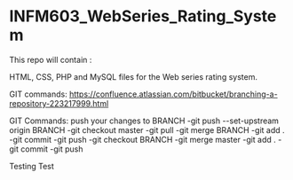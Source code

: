# INFM603_WebSeries_Rating_System

This repo will contain :

HTML, CSS, PHP and MySQL files for the Web series rating system.

GIT commands:
https://confluence.atlassian.com/bitbucket/branching-a-repository-223217999.html

GIT Commands:
push your changes to BRANCH
-git push --set-upstream origin BRANCH
-git checkout master
-git pull
-git merge BRANCH
-git add .
-git commit
-git push
-git checkout BRANCH
-git merge master
-git add .
-git commit
-git push


Testing
Test
